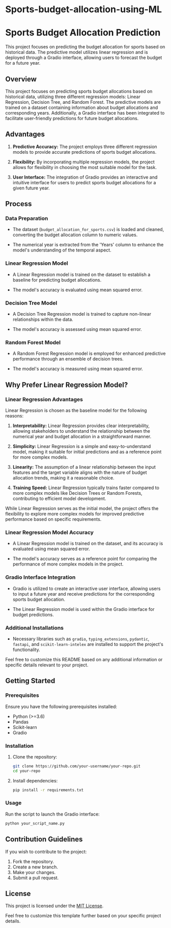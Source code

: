 # Sports-budget-allocation-using-ML
# Sports Budget Allocation Prediction
This project focuses on predicting the budget allocation for sports based on historical data. The predictive model utilizes linear regression and is deployed through a Gradio interface, allowing users to forecast the budget for a future year.

## Overview

This project focuses on predicting sports budget allocations based on historical data, utilizing three different regression models: Linear Regression, Decision Tree, and Random Forest. The predictive models are trained on a dataset containing information about budget allocations and corresponding years. Additionally, a Gradio interface has been integrated to facilitate user-friendly predictions for future budget allocations.

## Advantages

1. **Predictive Accuracy:** The project employs three different regression models to provide accurate predictions of sports budget allocations.

2. **Flexibility:** By incorporating multiple regression models, the project allows for flexibility in choosing the most suitable model for the task.

3. **User Interface:** The integration of Gradio provides an interactive and intuitive interface for users to predict sports budget allocations for a given future year.

## Process

### Data Preparation

- The dataset (`budget_allocation_for_sports.csv`) is loaded and cleaned, converting the budget allocation column to numeric values.

- The numerical year is extracted from the 'Years' column to enhance the model's understanding of the temporal aspect.

### Linear Regression Model

- A Linear Regression model is trained on the dataset to establish a baseline for predicting budget allocations.

- The model's accuracy is evaluated using mean squared error.

### Decision Tree Model

- A Decision Tree Regression model is trained to capture non-linear relationships within the data.

- The model's accuracy is assessed using mean squared error.

### Random Forest Model

- A Random Forest Regression model is employed for enhanced predictive performance through an ensemble of decision trees.

- The model's accuracy is measured using mean squared error.

## Why Prefer Linear Regression Model?

### Linear Regression Advantages

Linear Regression is chosen as the baseline model for the following reasons:

1. **Interpretability:** Linear Regression provides clear interpretability, allowing stakeholders to understand the relationship between the numerical year and budget allocation in a straightforward manner.

2. **Simplicity:** Linear Regression is a simple and easy-to-understand model, making it suitable for initial predictions and as a reference point for more complex models.

3. **Linearity:** The assumption of a linear relationship between the input features and the target variable aligns with the nature of budget allocation trends, making it a reasonable choice.

4. **Training Speed:** Linear Regression typically trains faster compared to more complex models like Decision Trees or Random Forests, contributing to efficient model development.

While Linear Regression serves as the initial model, the project offers the flexibility to explore more complex models for improved predictive performance based on specific requirements.

### Linear Regression Model Accuracy

- A Linear Regression model is trained on the dataset, and its accuracy is evaluated using mean squared error.

- The model's accuracy serves as a reference point for comparing the performance of more complex models in the project.

### Gradio Interface Integration

- Gradio is utilized to create an interactive user interface, allowing users to input a future year and receive predictions for the corresponding sports budget allocation.

- The Linear Regression model is used within the Gradio interface for budget predictions.

### Additional Installations

- Necessary libraries such as `gradio`, `typing_extensions`, `pydantic`, `fastapi`, and `scikit-learn-intelex` are installed to support the project's functionality.

Feel free to customize this README based on any additional information or specific details relevant to your project.

## Getting Started

### Prerequisites

Ensure you have the following prerequisites installed:

- Python (>=3.6)
- Pandas
- Scikit-learn
- Gradio

### Installation

1. Clone the repository:

    ```bash
    git clone https://github.com/your-username/your-repo.git
    cd your-repo
    ```

2. Install dependencies:

    ```bash
    pip install -r requirements.txt
    ```

### Usage

Run the script to launch the Gradio interface:

```bash
python your_script_name.py
```

## Contribution Guidelines

If you wish to contribute to the project:

1. Fork the repository.
2. Create a new branch.
3. Make your changes.
4. Submit a pull request.

## License

This project is licensed under the [MIT License](LICENSE).

Feel free to customize this template further based on your specific project details.
